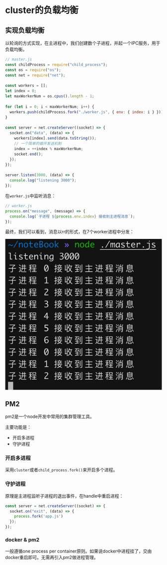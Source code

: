 # cluster的负载均衡

## 实现负载均衡

以轮询的方式实现，在主进程中，我们创建数个子进程，并起一个IPC服务，用于负载均衡。

```JavaScript
// master.js
const childProcess = require("child_process");
const os = require("os");
const net = require("net");

const workers = [];
let index = 0;
let maxWorkerNum = os.cpus().length - 1;

for (let i = 0; i < maxWorkerNum; i++) {
  workers.push(childProcess.fork("./worker.js", { env: { index: i } }));
}

const server = net.createServer((socket) => {
  socket.on("data", (data) => {
    workers[index].send(data.toString());
    // 一个简单的循环发送机制
    index = ++index % maxWorkerNum;
    socket.end();
  });
});

server.listen(3000, (data) => {
  console.log("listening 3000");
});
```


在`worker.js`中监听消息：

```JavaScript
// worker.js
process.on("message", (message) => {
  console.log(`子进程 ${process.env.index} 接收到主进程消息`);
});
```


最终，我们可以看到，消息以rr的形式，在7个worker进程中分发：

![image](../assets/image-6569777.png)

## PM2

pm2是一个node开发中常用的集群管理工具。

主要功能是：

- 开启多进程
- 守护进程

### 开启多进程

采用`cluster`或者`child_process.fork()`来开启多个进程。

### 守护进程

原理是主进程监听子进程的退出事件，在handle中重启进程：

```JavaScript
const server = net.createServer((socket) => {
  socket.on("exit", (data) => {
    process.fork('app.js')
  });
});

```


### docker & pm2

一般遵循one process per container原则。如果说docker中进程挂了，交由docker重启即可。无需再引入pm2做进程管理。



